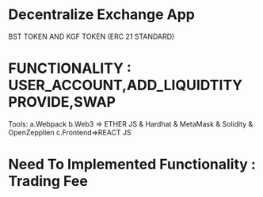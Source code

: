 # Decentralize Exchange App

 BST TOKEN AND KGF TOKEN (ERC 21 STANDARD)
# FUNCTIONALITY : USER_ACCOUNT,ADD_LIQUIDTITY PROVIDE,SWAP

Tools:
a.Webpack
b.Web3 => ETHER JS & Hardhat & MetaMask & Solidity & OpenZepplien
c.Frontend=>REACT JS

# Need To Implemented Functionality : Trading Fee


